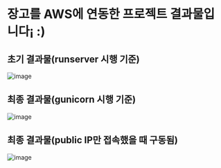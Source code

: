 # 장고를 AWS에 연동한 프로젝트 결과물입니다¡ :)

## 초기 결과물(runserver 시행 기준)
![image](https://github.com/user-attachments/assets/3fcda839-84b8-415e-aa5d-642f001a5ed1)

## 최종 결과물(gunicorn 시행 기준)
![image](https://github.com/user-attachments/assets/09ebda1c-da42-4bc3-9928-85b881a5a01d)

## 최종 결과물(public IP만 접속했을 때 구동됨)
![image](https://github.com/user-attachments/assets/389efbff-461f-40d8-b2bb-71f1d846aada)
